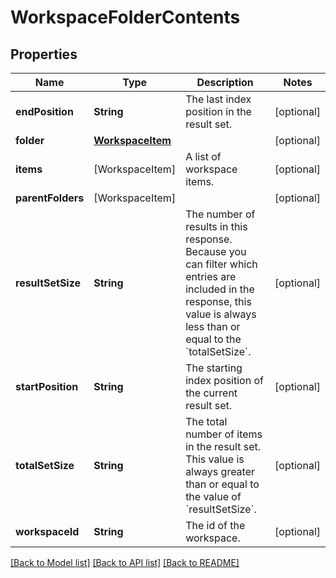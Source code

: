 # WorkspaceFolderContents

## Properties
Name | Type | Description | Notes
------------ | ------------- | ------------- | -------------
**endPosition** | **String** | The last index position in the result set.  | [optional] 
**folder** | [**WorkspaceItem**](WorkspaceItem.md) |  | [optional] 
**items** | [WorkspaceItem] | A list of workspace items. | [optional] 
**parentFolders** | [WorkspaceItem] |  | [optional] 
**resultSetSize** | **String** | The number of results in this response. Because you can filter which entries are included in the response, this value is always less than or equal to the &#x60;totalSetSize&#x60;. | [optional] 
**startPosition** | **String** | The starting index position of the current result set. | [optional] 
**totalSetSize** | **String** | The total number of items in the result set. This value is always greater than or equal to the value of &#x60;resultSetSize&#x60;. | [optional] 
**workspaceId** | **String** | The id of the workspace. | [optional] 

[[Back to Model list]](../README.md#documentation-for-models) [[Back to API list]](../README.md#documentation-for-api-endpoints) [[Back to README]](../README.md)


